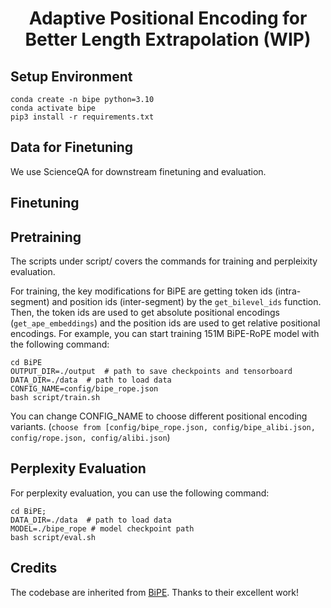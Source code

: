 <h1 align="center">
Adaptive Positional Encoding for Better Length Extrapolation (WIP)
</h1>

## Setup Environment
```shell
conda create -n bipe python=3.10
conda activate bipe
pip3 install -r requirements.txt
```
## Data for Finetuning
We use ScienceQA for downstream finetuning and evaluation.


## Finetuning


## Pretraining
The scripts under script/ covers the commands for training and perpleixity evaluation.   

For training, the key modifications for BiPE are getting token ids (intra-segment) and position ids (inter-segment) by the `get_bilevel_ids` function. Then, the token ids are used to get absolute positional encodings (`get_ape_embeddings`) and the position ids are used to get relative positional encodings. For example, you can start training 151M BiPE-RoPE model with the following command:
```shell
cd BiPE
OUTPUT_DIR=./output  # path to save checkpoints and tensorboard
DATA_DIR=./data  # path to load data
CONFIG_NAME=config/bipe_rope.json
bash script/train.sh
```
You can change CONFIG_NAME to choose different positional encoding variants. (`choose from [config/bipe_rope.json, config/bipe_alibi.json, config/rope.json, config/alibi.json`)

## Perplexity Evaluation
For perplexity evaluation, you can use the following command:
```shell
cd BiPE;
DATA_DIR=./data  # path to load data
MODEL=./bipe_rope # model checkpoint path
bash script/eval.sh
```


## Credits
The codebase are inherited from [BiPE](https://github.com/zhenyuhe00/BiPE). Thanks to their excellent work!
